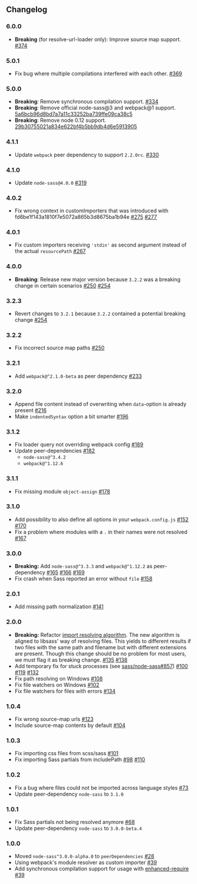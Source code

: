 Changelog
---------

### 6.0.0

- **Breaking** (for resolve-url-loader only): Improve source map support. [#374](https://github.com/jtangelder/sass-loader/issues/374)

### 5.0.1

- Fix bug where multiple compilations interfered with each other. [#369](https://github.com/jtangelder/sass-loader/pull/369)

### 5.0.0

- **Breaking**: Remove synchronous compilation support. [#334](https://github.com/jtangelder/sass-loader/pull/334)
- **Breaking**: Remove official node-sass@3 and webpack@1 support. [5a6bcb96d8bd7a7a11c33252ba739ffe09ca38c5](https://github.com/jtangelder/sass-loader/commit/5a6bcb96d8bd7a7a11c33252ba739ffe09ca38c5)
- **Breaking**: Remove node 0.12 support. [29b30755021a834e622bf4b5bb9db4d6e5913905](https://github.com/jtangelder/sass-loader/commit/29b30755021a834e622bf4b5bb9db4d6e5913905)

### 4.1.1

- Update `webpack` peer dependency to support `2.2.0rc`. [#330](https://github.com/jtangelder/sass-loader/pull/330)

### 4.1.0

- Update `node-sass@4.0.0` [#319](https://github.com/jtangelder/sass-loader/pull/319)

### 4.0.2

- Fix wrong context in customImporters that was introduced with fd6be1f143a1810f7e5072a865b3d8675ba1b94e [#275](https://github.com/jtangelder/sass-loader/issues/275) [#277](https://github.com/jtangelder/sass-loader/pull/277)

### 4.0.1

- Fix custom importers receiving `'stdin'` as second argument instead of the actual `resourcePath` [#267](https://github.com/jtangelder/sass-loader/pull/267)

### 4.0.0

- **Breaking**: Release new major version because `3.2.2` was a breaking change in certain scenarios [#250](https://github.com/jtangelder/sass-loader/pull/250) [#254](https://github.com/jtangelder/sass-loader/issues/254)

### 3.2.3

- Revert changes to `3.2.1` because `3.2.2` contained a potential breaking change [#254](https://github.com/jtangelder/sass-loader/issues/254)

### 3.2.2

- Fix incorrect source map paths [#250](https://github.com/jtangelder/sass-loader/pull/250)

### 3.2.1

- Add `webpack@^2.1.0-beta` as peer dependency [#233](https://github.com/jtangelder/sass-loader/pull/233)

### 3.2.0

- Append file content instead of overwriting when `data`-option is already present [#216](https://github.com/jtangelder/sass-loader/pull/216)
- Make `indentedSyntax` option a bit smarter [#196](https://github.com/jtangelder/sass-loader/pull/196)

### 3.1.2

- Fix loader query not overriding webpack config [#189](https://github.com/jtangelder/sass-loader/pull/189)
- Update peer-dependencies [#182](https://github.com/jtangelder/sass-loader/pull/182)
  - `node-sass@^3.4.2`
  - `webpack@^1.12.6`

### 3.1.1

- Fix missing module `object-assign` [#178](https://github.com/jtangelder/sass-loader/issues/178)

### 3.1.0

- Add possibility to also define all options in your `webpack.config.js` [#152](https://github.com/jtangelder/sass-loader/pull/152) [#170](https://github.com/jtangelder/sass-loader/pull/170)
- Fix a problem where modules with a `.` in their names were not resolved [#167](https://github.com/jtangelder/sass-loader/issues/167)

### 3.0.0

- **Breaking:** Add `node-sass@^3.3.3` and `webpack@^1.12.2` as peer-dependency [#165](https://github.com/jtangelder/sass-loader/pull/165) [#166](https://github.com/jtangelder/sass-loader/pull/166) [#169](https://github.com/jtangelder/sass-loader/pull/169)
- Fix crash when Sass reported an error without `file` [#158](https://github.com/jtangelder/sass-loader/pull/158)

### 2.0.1

- Add missing path normalization [#141](https://github.com/jtangelder/sass-loader/pull/141)

### 2.0.0

- **Breaking:** Refactor [import resolving algorithm](https://github.com/jtangelder/sass-loader/blob/089c52dc9bd02ec67fb5c65c2c226f43710f231c/index.js#L293-L348). The new algorithm is aligned to libsass' way of resolving files. This yields to different results if two files with the same path and filename but with different extensions are present. Though this change should be no problem for most users, we must flag it as breaking change. [#135](https://github.com/jtangelder/sass-loader/issues/135) [#138](https://github.com/jtangelder/sass-loader/issues/138)
- Add temporary fix for stuck processes (see [sass/node-sass#857](https://github.com/sass/node-sass/issues/857)) [#100](https://github.com/jtangelder/sass-loader/issues/100) [#119](https://github.com/jtangelder/sass-loader/issues/119) [#132](https://github.com/jtangelder/sass-loader/pull/132)
- Fix path resolving on Windows [#108](https://github.com/jtangelder/sass-loader/issues/108)
- Fix file watchers on Windows [#102](https://github.com/jtangelder/sass-loader/issues/102)
- Fix file watchers for files with errors [#134](https://github.com/jtangelder/sass-loader/pull/134)

### 1.0.4

- Fix wrong source-map urls [#123](https://github.com/jtangelder/sass-loader/pull/123)
- Include source-map contents by default [#104](https://github.com/jtangelder/sass-loader/pull/104)

### 1.0.3

- Fix importing css files from scss/sass [#101](https://github.com/jtangelder/sass-loader/issues/101)
- Fix importing Sass partials from includePath [#98](https://github.com/jtangelder/sass-loader/issues/98) [#110](https://github.com/jtangelder/sass-loader/issues/110)

### 1.0.2

- Fix a bug where files could not be imported across language styles [#73](https://github.com/jtangelder/sass-loader/issues/73)
- Update peer-dependency `node-sass` to `3.1.0`

### 1.0.1

- Fix Sass partials not being resolved anymore [#68](https://github.com/jtangelder/sass-loader/issues/68)
- Update peer-dependency `node-sass` to `3.0.0-beta.4`

### 1.0.0

- Moved `node-sass^3.0.0-alpha.0` to `peerDependencies` [#28](https://github.com/jtangelder/sass-loader/issues/28)
- Using webpack's module resolver as custom importer [#39](https://github.com/jtangelder/sass-loader/issues/31)
- Add synchronous compilation support for usage with [enhanced-require](https://github.com/webpack/enhanced-require) [#39](https://github.com/jtangelder/sass-loader/pull/39)
